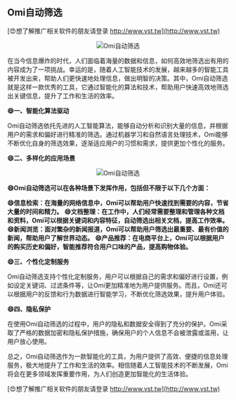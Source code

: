 ## **Omi自动筛选**

[😍想了解推广相关软件的朋友请登录 http://www.vst.tw](http://www.vst.tw)

 <center><img src="https://vst.tw/MP4/tuiguang/png/4.png" alt="Omi自动筛选"></center>

在当今信息爆炸的时代，人们面临着海量的数据和信息，如何高效地筛选出有用的内容成为了一项挑战。幸运的是，随着人工智能技术的发展，越来越多的智能工具被开发出来，帮助人们更快速地处理信息，做出明智的决策。其中，Omi自动筛选就是这样一款优秀的工具，它通过智能化的算法和技术，帮助用户快速高效地筛选出关键信息，提升了工作和生活的效率。

**😄一、智能化算法驱动**

Omi自动筛选依托先进的人工智能算法，能够自动分析和识别大量的信息，并根据用户的需求和偏好进行精准的筛选。通过机器学习和自然语言处理技术，Omi能够不断优化自身的筛选效果，逐渐适应用户的习惯和需求，提供更加个性化的服务。

**😄二、多样化的应用场景**

 <center><img src="https://vst.tw/MP4/tuiguang/png/2.png" alt="Omi自动筛选"></center>

**😄Omi自动筛选可以在各种场景下发挥作用，包括但不限于以下几个方面：**

**😄信息检索：在海量的网络信息中，Omi可以帮助用户快速找到需要的内容，节省大量的时间和精力。**
**😄文档整理：在工作中，人们经常需要整理和管理各种文档和资料，Omi可以根据关键词和内容特征，自动筛选出相关文档，提高工作效率。**
**😄新闻浏览：面对繁杂的新闻报道，Omi可以帮助用户筛选出最重要、最有价值的新闻，帮助用户了解世界动态。**
**😄产品推荐：在电商平台上，Omi可以根据用户的购买历史和偏好，智能推荐符合用户口味的产品，提高购物体验。**

**😄三、个性化定制服务**

Omi自动筛选支持个性化定制服务，用户可以根据自己的需求和偏好进行设置，例如设定关键词、过滤条件等，让Omi更加精准地为用户提供服务。而且，Omi还可以根据用户的反馈和行为数据进行智能学习，不断优化筛选效果，提升用户体验。

**😄四、隐私保护**

在使用Omi自动筛选的过程中，用户的隐私和数据安全得到了充分的保护。Omi采取了严格的数据加密和隐私保护措施，确保用户的个人信息不会被泄露或滥用，让用户放心使用。

总之，Omi自动筛选作为一款智能化的工具，为用户提供了高效、便捷的信息处理服务，极大地提升了工作和生活的效率。相信随着人工智能技术的不断发展，Omi将会在更多领域发挥重要作用，为人们创造更加智能化的生活体验。

[😍想了解推广相关软件的朋友请登录 http://www.vst.tw](http://www.vst.tw)



